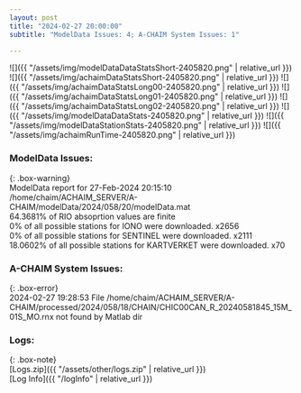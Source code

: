 ```yaml
---
layout: post
title: "2024-02-27 20:00:00"
subtitle: "ModelData Issues: 4; A-CHAIM System Issues: 1"

---
```


![]({{ "/assets/img/modelDataDataStatsShort-2405820.png" | relative_url }})
![]({{ "/assets/img/achaimDataStatsShort-2405820.png" | relative_url }})
![]({{ "/assets/img/achaimDataStatsLong00-2405820.png" | relative_url }})
![]({{ "/assets/img/achaimDataStatsLong01-2405820.png" | relative_url }})
![]({{ "/assets/img/achaimDataStatsLong02-2405820.png" | relative_url }})
![]({{ "/assets/img/modelDataDataStats-2405820.png" | relative_url }})
![]({{ "/assets/img/modelDataStationStats-2405820.png" | relative_url }})
![]({{ "/assets/img/achaimRunTime-2405820.png" | relative_url }})


### ModelData Issues:  
  
{: .box-warning}  
 ModelData report for 27-Feb-2024 20:15:10   
 /home/chaim/ACHAIM_SERVER/A-CHAIM/modelData/2024/058/20/modelData.mat   
 64.3681% of RIO absoprtion values are finite   
 0% of all possible stations for IONO were downloaded. x2656   
 0% of all possible stations for SENTINEL were downloaded. x2111   
 18.0602% of all possible stations for KARTVERKET were downloaded. x70   
  
### A-CHAIM System Issues:  
  
{: .box-error}  
2024-02-27 19:28:53 File /home/chaim/ACHAIM_SERVER/A-CHAIM/processed/2024/058/18/CHAIN/CHIC00CAN_R_20240581845_15M_01S_MO.rnx not found by Matlab dir  

### Logs:  
  
{: .box-note}  
[Logs.zip]({{ "/assets/other/logs.zip" | relative_url }})  
[Log Info]({{ "/logInfo" | relative_url }})  
